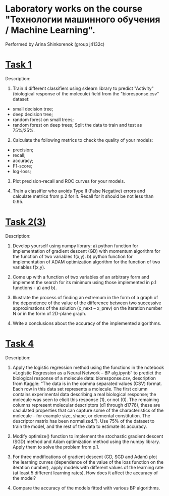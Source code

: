 # Laboratory works on the course "Технологии машинного обучения / Machine Learning".

Performed by Arina Shinkorenok (group j4132c)

# [Task 1](https://github.com/ShinkorenokArina/ITMO_study/blob/9ed4cf07712a76edc2d475c1aa2b43ec225ef07d/ML/Task_1_ShinkorenokArina_Group_J4132c.ipynb)

Description:
1. Train 4 different classifiers using sklearn library to predict "Activity" (biological response of the molecule) field from the "bioresponse.csv" dataset:
- small decision tree;
- deep decision tree;
- random forest on small trees;
- random forest on deep trees;
Split the data to train and test as 75%/25%.

2. Calculate the following metrics to check the quality of your models:
- precision;
- recall;
- accuracy;
- F1-score;
- log-loss;

3. Plot precision-recall and ROC curves for your models.

4. Train a classifier who avoids Type II (False Negative) errors and calculate metrics from p.2 for it. Recall for it should be not less than 0.95.


# [Task 2(3)](https://github.com/ShinkorenokArina/ITMO_study/blob/b21663b10d2e82b1d904426269236e605544dbeb/ML/task_2(3)(optimisation_methods)_ShinkorenokArina_Group_J4132c.ipynb)

Description:
1. Develop yourself using numpy library:
a) python function for implementation of gradient descent (GD) with momentum algorithm for the function of two variables f(x,y).
b) python function for implementation of ADAM optimization algorithm for the function of two variables f(x,y).

3. Come up with a function of two variables of an arbitrary form and implement the search for its minimum using those implemented in p.1 functions - a) and b).

5. Illustrate the process of finding an extremum in the form of a graph of the dependence of the value of the difference between two successive approximations of the solution (x_next – x_prev) on the iteration number N or in the form of 2D-plane graph.

6. Write a conclusions about the accuracy of the implemented algorithms.


# [Task 4](https://github.com/ShinkorenokArina/ITMO_study/blob/75bdcaf86103619551cf2c73d5009706c543ba8f/ML/task_4_ShinkorenokArina_Group_J4132c.ipynb)

Description:
1.	Apply the logistic regression method using the functions in the notebook «Logistic Regression as a Neural Network – BP alg.ipynb” to predict the biological response of a molecule 
data: bioresponse.csv, 
description from Kaggle: “The data is in the comma separated values (CSV) format. Each row in this data set represents a molecule. The first column contains experimental data describing a real biological response; the molecule was seen to elicit this response (1), or not (0). The remaining columns represent molecular descriptors (d1 through d1776), these are caclulated properties that can capture some of the characteristics of the molecule - for example size, shape, or elemental constitution. The descriptor matrix has been normalized.”). 
Use 75% of the dataset to train the model, and the rest of the data to estimate its accuracy.

2.	Modify optimize() function to implement the stochastic gradient descent (SGD) method and Adam optimization method using the numpy library. Apply them to solve the problem from p.1.

3.	For three modifications of gradient descent (GD, SGD and Adam) plot the learning curves (dependence of the value of the loss function on the iteration number), apply models with different values of the learning rate (at least 5 different learning rates). How does it affect the accuracy of the model? 

4.	Compare the accuracy of the models fitted with various BP algorithms.

